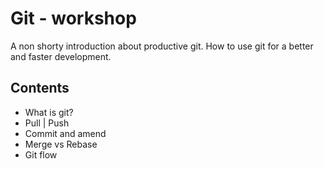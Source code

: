 # Git - workshop

A non shorty introduction about productive git. How to use git for a better and faster development.

## Contents

- What is git?
- Pull | Push
- Commit and amend
- Merge vs Rebase
- Git flow
